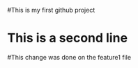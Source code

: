 #This is my first github project
# This is a second line
#This change was done on the feature1 file
